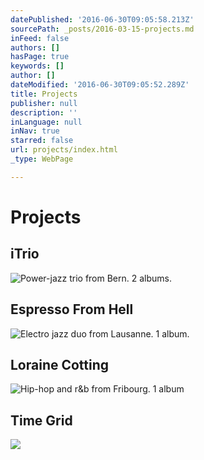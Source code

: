 ```yaml
---
datePublished: '2016-06-30T09:05:58.213Z'
sourcePath: _posts/2016-03-15-projects.md
inFeed: false
authors: []
hasPage: true
keywords: []
author: []
dateModified: '2016-06-30T09:05:52.289Z'
title: Projects
publisher: null
description: ''
inLanguage: null
inNav: true
starred: false
url: projects/index.html
_type: WebPage

---
```

# Projects

## iTrio
![Power-jazz trio from Bern. 2 albums.](https://s3-us-west-2.amazonaws.com/the-grid-img/p/5655ad208622191822ccee2a1d5c2f49e31aeee1.jpg)

## Espresso From Hell
![Electro jazz duo from Lausanne. 1 album.](https://s3-us-west-2.amazonaws.com/the-grid-img/p/70eb1d9e6450400b15616d53cd00594ca46d727a.jpg)

## Loraine Cotting
![Hip-hop and r&b from Fribourg. 1 album](https://imgflo.herokuapp.com/graph/vahj1ThiexotieMo/1cefe9d91b2d9d460f547f416aeb7046/croprotate.jpg?cropheight=783&cropwidth=1143&degrees=0&input=https%3A%2F%2Fs3-us-west-2.amazonaws.com%2Fthe-grid-img%2Fp%2Feb6a6d188c5d11fe48d1fbce5e6dcf761aecc99d.jpg&x=0&y=0)

## Time Grid
![](https://s3-us-west-2.amazonaws.com/the-grid-img/p/9fa301523bffb51746a00f5285d0b95149971559.jpg)